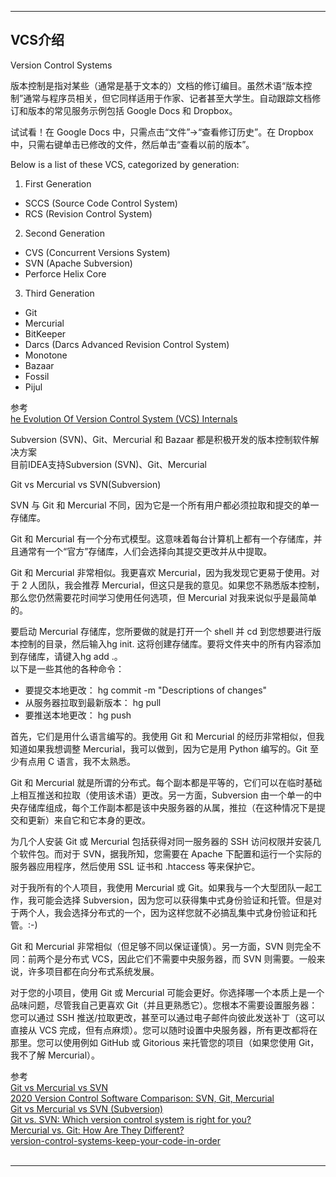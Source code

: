 





---------------------------------------------------------------------------------------------------------------------
## VCS介绍

Version Control Systems


版本控制是指对某些（通常是基于文本的）文档的修订编目。虽然术语“版本控制”通常与程序员相关，但它同样适用于作家、记者甚至大学生。自动跟踪文档修订和版本的常见服务示例包括 Google Docs 和 Dropbox。

试试看！在 Google Docs 中，只需点击“文件”->“查看修订历史”。在 Dropbox 中，只需右键单击已修改的文件，然后单击“查看以前的版本”。



Below is a list of these VCS, categorized by generation:

1. First Generation
- SCCS (Source Code Control System)
- RCS (Revision Control System)

2. Second Generation
- CVS (Concurrent Versions System)
- SVN (Apache Subversion)
- Perforce Helix Core

3. Third Generation
- Git
- Mercurial
- BitKeeper
- Darcs (Darcs Advanced Revision Control System)
- Monotone
- Bazaar
- Fossil
- Pijul


参考  
[he Evolution Of Version Control System (VCS) Internals](https://initialcommit.com/blog/Technical-Guide-VCS-Internals)  







Subversion (SVN)、Git、Mercurial 和 Bazaar 都是积极开发的版本控制软件解决方案  
目前IDEA支持Subversion (SVN)、Git、Mercurial


Git vs Mercurial vs SVN(Subversion)


SVN 与 Git 和 Mercurial 不同，因为它是一个所有用户都必须拉取和提交的单一存储库。

Git 和 Mercurial 有一个分布式模型。这意味着每台计算机上都有一个存储库，并且通常有一个“官方”存储库，人们会选择向其提交更改并从中提取。

Git 和 Mercurial 非常相似。我更喜欢 Mercurial，因为我发现它更易于使用。对于 2 人团队，我会推荐 Mercurial，但这只是我的意见。如果您不熟悉版本控制，那么您仍然需要花时间学习使用任何选项，但 Mercurial 对我来说似乎是最简单的。

要启动 Mercurial 存储库，您所要做的就是打开一个 shell 并 cd 到您想要进行版本控制的目录，然后输入hg init. 这将创建存储库。要将文件夹中的所有内容添加到存储库，请键入hg add .。  
以下是一些其他的各种命令：  
- 要提交本地更改： hg commit -m "Descriptions of changes"
- 从服务器拉取到最新版本： hg pull
- 要推送本地更改： hg push


首先，它们是用什么语言编写的。我使用 Git 和 Mercurial 的经历非常相似，但我知道如果我想调整 Mercurial，我可以做到，因为它是用 Python 编写的。Git 至少有点用 C 语言，我不太熟悉。

Git 和 Mercurial 就是所谓的分布式。每个副本都是平等的，它们可以在临时基础上相互推送和拉取（使用该术语）更改。另一方面，Subversion 由一个单一的中央存储库组成，每个工作副本都是该中央服务器的从属，推拉（在这种情况下是提交和更新）来自它和它本身的更改。

为几个人安装 Git 或 Mercurial 包括获得对同一服务器的 SSH 访问权限并安装几个软件包。而对于 SVN，据我所知，您需要在 Apache 下配置和运行一个实际的服务器应用程序，然后使用 SSL 证书和 .htaccess 等来保护它。

对于我所有的个人项目，我使用 Mercurial 或 Git。如果我与一个大型团队一起工作，我可能会选择 Subversion，因为您可以获得集中式身份验证和托管。但是对于两个人，我会选择分布式的一个，因为这样您就不必搞乱集中式身份验证和托管。:-)



Git 和 Mercurial 非常相似（但足够不同以保证谨慎）。另一方面，SVN 则完全不同：前两个是分布式 VCS，因此它们不需要中央服务器，而 SVN 则需要。一般来说，许多项目都在向分布式系统发展。

对于您的小项目，使用 Git 或 Mercurial 可能会更好。你选择哪一个本质上是一个品味问题，尽管我自己更喜欢 Git（并且更熟悉它）。您根本不需要设置服务器：您可以通过 SSH 推送/拉取更改，甚至可以通过电子邮件向彼此发送补丁（这可以直接从 VCS 完成，但有点麻烦）。您可以随时设置中央服务器，所有更改都将在那里。您可以使用例如 GitHub 或 Gitorious 来托管您的项目（如果您使用 Git，我不了解 Mercurial）。


参考  
[Git vs Mercurial vs SVN](https://stackoverflow.com/questions/3183064/git-vs-mercurial-vs-svn)  
[2020 Version Control Software Comparison: SVN, Git, Mercurial](https://biz30.timedoctor.com/git-mecurial-and-cvs-comparison-of-svn-software/)  
[Git vs Mercurial vs SVN (Subversion)](https://stackshare.io/stackups/git-vs-mercurial-vs-svn)  
[Git vs. SVN: Which version control system is right for you?](https://backlog.com/blog/git-vs-svn-version-control-system/)  
[Mercurial vs. Git: How Are They Different?](https://www.perforce.com/blog/vcs/mercurial-vs-git-how-are-they-different)  
[version-control-systems-keep-your-code-in-order](https://webinerds.com/version-control-systems-keep-your-code-in-order/)  
[]()  
[]()  


---------------------------------------------------------------------------------------------------------------------









